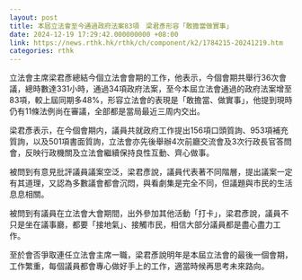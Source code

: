 ```yaml
---
layout: post
title: 本屆立法會至今通過政府法案83項　梁君彥形容「敢擔當做實事」
date: 2024-12-19 17:29:42.000000000 +08:00
link: https://news.rthk.hk/rthk/ch/component/k2/1784215-20241219.htm
categories: rthk
---
```


立法會主席梁君彥總結今個立法會會期的工作，他表示，今個會期共舉行36次會議，總時數達331小時，通過34項政府法案，至今本屆立法會通過的政府法案增至83項，較上屆同期多48%，形容立法會的表現是「敢擔當、做實事」，他提到現時仍有11條法例尚在審議，全部都是當局最近三周内交出。

梁君彥表示，在今個會期内，議員共就政府工作提出156項口頭質詢、953項補充質詢，以及501項書面質詢，立法會亦先後舉辦4次前廳交流會及3次行政長官答問會，反映行政機關及立法會繼續保持良性互動、齊心做事。

被問到有意見批評議員議案空泛，梁君彥說，議員代表著不同階層，提出議案一定有其道理，又認為多數議會都會沉悶，與看劇集是完全不同，但議題與市民的生活息息相關。

被問到有議員在立法會大會期間，出外參加其他活動「打卡」，梁君彥說，議員不只是坐在議事廳，都要「接地氣」、接觸市民，相信大部分議員都是盡心盡力工作。

至於會否爭取連任立法會主席一職，梁君彥說明年是本屆立法會的最後一個會期，工作繁重，每個議員都會專心做好手上的工作，適當時候再思考未來路向。
